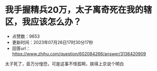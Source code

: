 # 我手握精兵20万，太子离奇死在我的辖区，我应该怎么办？
- 点赞数：9653
- 更新时间：2023年07月26日17时30分17秒
- 回答url：https://www.zhihu.com/question/602084266/answer/3136420909
<body>
 <p data-pid="ujy9E4hV">太子死了，臣万分惶恐，可是这事不怪孤啊，朕得上京说个明白</p>
</body>